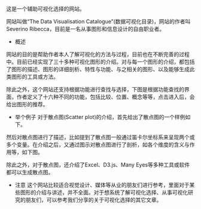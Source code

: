 这是一个辅助可视化选择的网站。

网站叫做“The Data Visualisation Catalogue”(数据可视化目录)，网站的作者叫Severino Ribecca，目前是一名从事图形和信息设计的自由职业者。

* 概述

网站的目的是帮助作者本人了解可视化的方法与过程，目前也在不断完善的过程中。目前已经实现了三十多种可视化图形的介绍。对与每一个图形的介绍，都包括了图形的描述、图形的详细剖析、特性与功能、与之相关的图形、以及能够生成此类图形的工具或方法。

除此之外，这个网站还支持根据功能进行查找与选择，下图是根据功能查找的界面，作者定义了十六种不同的功能，包括比较、位置、概念等等，点击进入后，会给出图形的推荐。


* 举个例子
对于散点图(Scatter plot)的介绍，首先给出了散点图的一个样例如下。

然后对散点图进行了描述，比如提到了散点图一般通过笛卡尔坐标系来呈现两个或多个变量。在介绍之后，又通过图示对散点图进行了剖析，如各个维度的含义与作用等，如下图。

除此之外，对于散点图，还介绍了Excel、D3.js、Many Eyes等多种工具或软件都可以生成散点图。

* 注意
这个网站比较适合视觉设计、媒体等从业的朋友们进行参考，里面对于某些图形的介绍与讲述，并不全面。对于想系统了解可视化选择、从事可视化研究的朋友们，可以参考我们分享的关于可视化选择的其它文章。